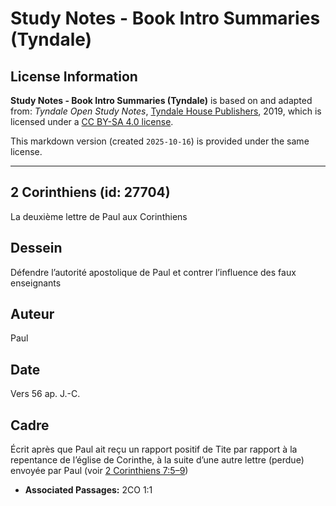 # Study Notes - Book Intro Summaries (Tyndale)

## License Information

**Study Notes - Book Intro Summaries (Tyndale)** is based on and adapted from: _Tyndale Open Study Notes_, [Tyndale House Publishers](https://tyndaleopenresources.com/), 2019, which is licensed under a [CC BY-SA 4.0 license](https://creativecommons.org/licenses/by-sa/4.0/legalcode.en).

This markdown version (created `2025-10-16`) is provided under the same license.



--------------------------------

## 2 Corinthiens (id: 27704)

La deuxième lettre de Paul aux Corinthiens

Dessein
-------

Défendre l’autorité apostolique de Paul et contrer l’influence des faux enseignants

Auteur
------

Paul

Date
----

Vers 56 ap. J.\-C.

Cadre
-----

Écrit après que Paul ait reçu un rapport positif de Tite par rapport à la repentance de l’église de Corinthe, à la suite d’une autre lettre (perdue) envoyée par Paul (voir [2 Corinthiens 7:5–9](https://ref.ly/2Cor7:5-2Cor7:9))

* **Associated Passages:** 2CO 1:1

